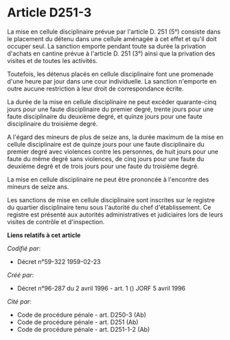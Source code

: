 # Article D251-3

La mise en cellule disciplinaire prévue par l'article D. 251 (5°) consiste dans le placement du détenu dans une cellule
aménagée à cet effet et qu'il doit occuper seul. La sanction emporte pendant toute sa durée la privation d'achats en cantine
prévue à l'article D. 251 (3°) ainsi que la privation des visites et de toutes les activités.

Toutefois, les détenus placés en cellule disciplinaire font une promenade d'une heure par jour dans une cour individuelle. La
sanction n'emporte en outre aucune restriction à leur droit de correspondance écrite.

La durée de la mise en cellule disciplinaire ne peut excéder quarante-cinq jours pour une faute disciplinaire du premier
degré, trente jours pour une faute disciplinaire du deuxième degré, et quinze jours pour une faute disciplinaire du troisième
degré.

A l'égard des mineurs de plus de seize ans, la durée maximum de la mise en cellule disciplinaire est de quinze jours pour une
faute disciplinaire du premier degré avec violences contre les personnes, de huit jours pour une faute du même degré sans
violences, de cinq jours pour une faute du deuxième degré et de trois jours pour une faute du troisième degré.

La mise en cellule disciplinaire ne peut être prononcée à l'encontre des mineurs de seize ans.

Les sanctions de mise en cellule disciplinaire sont inscrites sur le registre du quartier disciplinaire tenu sous l'autorité
du chef d'établissement. Ce registre est présenté aux autorités administratives et judiciaires lors de leurs visites de
contrôle et d'inspection.

**Liens relatifs à cet article**

_Codifié par_:

  - Décret n°59-322 1959-02-23

_Créé par_:

  - Décret n°96-287 du 2 avril 1996 - art. 1 () JORF 5 avril 1996

_Cité par_:

  - Code de procédure pénale - art. D250-3 (Ab)
  - Code de procédure pénale - art. D251 (Ab)
  - Code de procédure pénale - art. D251-1-2 (Ab)

